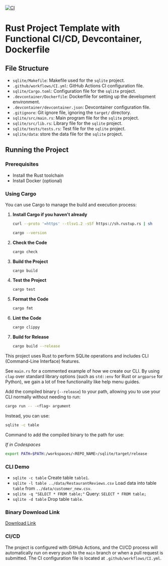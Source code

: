 [![CI](https://github.com/nogibjj/ids-706-w7-jingxuan-li/actions/workflows/CI.yml/badge.svg)](https://github.com/nogibjj/ids-706-w7-jingxuan-li/actions/workflows/CI.yml)

# Rust Project Template with Functional CI/CD, Devcontainer, Dockerfile


## File Structure

- `sqlite/Makefile`: Makefile used for the `sqlite` project.
- `.github/workflows/CI.yml`: GitHub Actions CI configuration file.
- `sqlite/Cargo.toml`: Configuration file for the `sqlite` project.
- `.devcontainer/Dockerfile`: Dockerfile for setting up the development environment.
- `.devcontainer/devcontainer.json`: Devcontainer configuration file.
- `.gitignore`: Git ignore file, ignoring the `target/` directory.
- `sqlite/src/main.rs`: Main program file for the `sqlite` project.
- `sqlite/src/lib.rs`: Library file for the `sqlite` project.
- `sqlite/tests/tests.rs`: Test file for the `sqlite` project.
- `sqlite/data`: store the data file for the `sqlite` project.
## Running the Project

### Prerequisites

- Install the Rust toolchain
- Install Docker (optional)

### Using Cargo

You can use Cargo to manage the build and execution process:

1. **Install Cargo if you haven't already**
    ```bash
    curl --proto '=https' --tlsv1.2 -sSf https://sh.rustup.rs | sh
    ```
    ```bash
    cargo --version
    ```
2. **Check the Code**
    ```bash
    cargo check
    ```
3. **Build the Project**
    ```bash
    cargo build
    ```
4. **Test the Project**
    ```bash
    cargo test
    ```
5. **Format the Code**
    ```bash
    cargo fmt
    ```
6. **Lint the Code**
    ```bash
    cargo clippy
    ```
7. **Build for Release**
    ```bash
    cargo build --release
    ```


This project uses Rust to perform SQLite operations and includes CLI (Command-Line Interface) features.

See `main.rs` for a commented example of how we create our CLI. By using `clap` over standard library options (such as `std::env` for Rust or `argparse` for Python), we gain a lot of free functionality like help menu guides.

Add the compiled binary (`--release`) to your path, allowing you to use your CLI normally without needing to run:

```bash
cargo run -- -<flag> argument
```

Instead, you can use:

```bash
sqlite -c table
```

Command to add the compiled binary to the path for use:

*If in Codespaces*

```bash
export PATH=$PATH:/workspaces/<REPO_NAME>/sqlite/target/release
```


### CLI Demo
- `sqlite -c table` Create table `table1`.
- `sqlite -l table ../data/RestaurantReviews.csv` Load data into table `table` from `../data/customer_new.csv`.
- `sqlite -q "SELECT * FROM table;"` Query: `SELECT * FROM table;`
- `sqlite -d table` Drop table `table`.

### Binary Download Link
[Download Link](https://github.com/nogibjj/ids-706-w7-jingxuan-li/actions/runs/11491604094/artifacts/2096849372)

### CI/CD

The project is configured with GitHub Actions, and the CI/CD process will automatically run on every push to the `main` branch or when a pull request is submitted. The CI configuration file is located at `.github/workflows/CI.yml`.